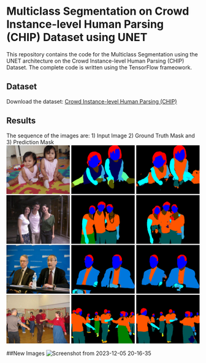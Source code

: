 # Multiclass Segmentation on Crowd Instance-level Human Parsing (CHIP) Dataset using UNET
This repository contains the code for the Multiclass Segmentation using the UNET architecture on the Crowd Instance-level Human Parsing (CHIP) Dataset. The complete code is written using the TensorFlow frameowork.

## Dataset
Download the dataset: [Crowd Instance-level Human Parsing (CHIP)](https://drive.google.com/uc?id=1B9A9UCJYMwTL4oBEo4RZfbMZMaZhKJaz)

## Results
The sequence of the images are: 1) Input Image 2) Ground Truth Mask and 3) Prediction Mask
![](results/0000026.png)
![](results/0000044.png)
![](results/0000047.png)
![](results/0000415.png)

##New Images 
![Screenshot from 2023-12-05 20-16-35](https://github.com/swarupyeole11/HumanBodyParsing/assets/76248886/f2143d07-c02b-4a18-86fc-1070acbc3a41)
